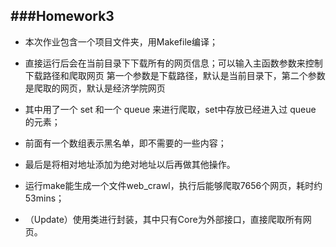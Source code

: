 ###Homework3 
--
* 本次作业包含一个项目文件夹，用Makefile编译；

* 直接运行后会在当前目录下下载所有的网页信息；可以输入主函数参数来控制下载路径和爬取网页
  第一个参数是下载路径，默认是当前目录下，第二个参数是爬取的网页，默认是经济学院网页

* 其中用了一个 set 和一个 queue 来进行爬取，set中存放已经进入过 queue 的元素；
            
* 前面有一个数组表示黑名单，即不需要的一些内容；

* 最后是将相对地址添加为绝对地址以后再做其他操作。

* 运行make能生成一个文件web_crawl，执行后能够爬取7656个网页，耗时约53mins；

* （Update）使用类进行封装，其中只有Core为外部接口，直接爬取所有网页。
